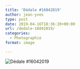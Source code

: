```yaml
---
title: 'Dédale #16042019'
author: jean-yves
type: post
date: 2019-04-16T18:36:20+00:00
url: /dedale-16042019/
categories:
  - Photographie
format: image

---
```

![Dédale #16042019](./dsc1050-1.jpg)